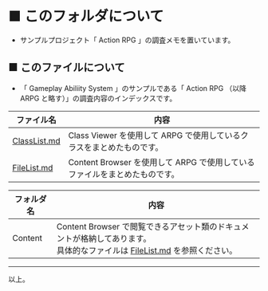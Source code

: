 # ■ このフォルダについて
* サンプルプロジェクト「 Action RPG 」の調査メモを置いています。

## ■ このファイルについて
* 「 Gameplay Abiliity System 」のサンプルである「 Action RPG （以降 ARPG と略す）」の調査内容のインデックスです。

| ファイル名 | 内容 |
| ----- | ----- |
| [ClassList.md](ClassList.md) | Class Viewer を使用して ARPG で使用しているクラスをまとめたものです。 |
| [FileList.md](FileList.md) | Content Browser を使用して ARPG で使用しているファイルをまとめたものです。 |

| フォルダ名 | 内容 |
| ----- | ----- |
| Content | Content Browser で閲覧できるアセット類のドキュメントが格納してあります。<br>具体的なファイルは [FileList.md](FileList.md) を参照ください。 |


----
以上。
